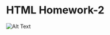 # HTML Homework-2

![Alt Text](https://github.com/yasin-altunisik/css-odev1/blob/main/Hnet-image.gif)
